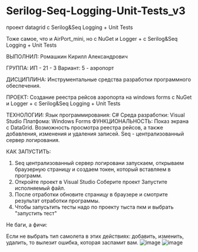 # Serilog-Seq-Logging-Unit-Tests_v3
проект datagrid с Serilog&amp;Seq Logging + Unit Tests

Тоже самое, что и AirPort_mini, но с NuGet и Logger + с Serilog&amp;Seq Logging + Unit Tests

ВЫПОЛНИЛ: Ромашкин Кирилл Александрович

ГРУППА: ИП - 21 - 3 Вариант: 5 - аэропорт

ДИСЦИПЛИНА: Инструментальные средства разработки программного обеспечения.

ПРОЕКТ: Создание реестра рейсов аэропорта на windows forms с NuGet и Logger + с  Serilog&amp;Seq Logging + Unit Tests

ТЕХНОЛОГИИ: Язык программирования: C# Среда разработки: Visual Studio Платфома: Windows Forms ФУНКЦИОНАЛЬНОСТЬ: Показ экрана с DataGrid. Возможность просмотра реестра рейсов, а также добавления, изменения и удаления записей. Seq - централизованный сервер логирования.

КАК ЗАПУСТИТЬ: 
1. Seq централизованный сервер логировани запускаем, открываем браузерную страницу и создаем токен, который вставляем в программ. 
2. Откройте проект в Visual Studio Соберите проект Запустите исполняемый файл.
3. После отработки обновите страницу в браузере и смотрите результат отработки программы.
4. Чтобы запусьтить тесты надо по проекту тыста пкм и выбрать "запустить тест" 

Не баги, а фичи:

Если не выбрать тип самолета в этих действиях: добавить, изменить, удалить, то вылезит ошибка, которая заспамит вам.
![image](https://github.com/user-attachments/assets/452a228c-ad05-4442-a2ae-3f204804d932)
![image](https://github.com/user-attachments/assets/4fc6a4f1-9c7d-4c6a-a968-d1db22f7ef13)
